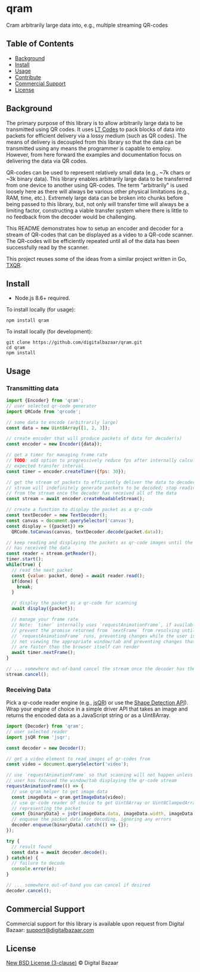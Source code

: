 # qram
Cram arbitrarily large data into, e.g., multiple streaming QR-codes

## Table of Contents

- [Background](#background)
- [Install](#install)
- [Usage](#usage)
- [Contribute](#contribute)
- [Commercial Support](#commercial-support)
- [License](#license)

## Background

The primary purpose of this library is to allow arbitrarily large data to
be transmitted using QR codes. It uses [LT Codes][] to pack blocks of data
into packets for efficient delivery via a lossy medium (such as QR codes). The
means of delivery is decoupled from this library so that the data can be
transmitted using any means the programmer is capable to employ. However,
from here forward the examples and documentation focus on delivering the
data via QR codes.

QR-codes can be used to represent relatively small data (e.g., ~7k chars
or ~3k binary data). This library enables arbitrarily large data to be
transferred from one device to another using QR-codes. The term "arbitrarily"
is used loosely here as there will always be various other physical limitations
(e.g., RAM, time, etc.). Extremely large data can be broken into chunks before
being passed to this library, but, not only will transfer time will always be
a limiting factor, constructing a viable transfer system where there is little
to no feedback from the decoder would be challenging.

This README demonstrates how to setup an encoder and decoder for a stream of
QR-codes that can be displayed as a video to a QR-code scanner. The QR-codes
will be efficiently repeated until all of the data has been successfully read
by the scanner.

This project reuses some of the ideas from a similar project written
in Go, [TXQR][].

## Install

- Node.js 8.6+ required.

To install locally (for usage):

```
npm install qram
```

To install locally (for development):

```
git clone https://github.com/digitalbazaar/qram.git
cd qram
npm install
```

## Usage

### Transmitting data

```js
import {Encoder} from 'qram';
// user selected qr-code generator
import QRCode from 'qrcode';

// some data to encode (arbitrarily large)
const data = new Uint8Array([1, 2, 3]);

// create encoder that will produce packets of data for decoder(s)
const encoder = new Encoder({data});

// get a timer for managing frame rate
// TODO: add option to progressively reduce fps after internally calculated
// expected transfer interval
const timer = encoder.createTimer({fps: 30});

// get the stream of packets to efficiently deliver the data to decoder(s)
// stream will indefinitely generate packets to be decoded; stop reading
// from the stream once the decoder has received all of the data
const stream = await encoder.createReadableStream();

// create a function to display the packet as a qr-code
const textDecoder = new TextDecoder();
const canvas = document.querySelector('canvas');
const display = ({packet}) =>
  QRCode.toCanvas(canvas, textDecoder.decode(packet.data));

// keep reading and displaying the packets as qr-code images until the decoder
// has received the data
const reader = stream.getReader();
timer.start();
while(true) {
  // read the next packet
  const {value: packet, done} = await reader.read();
  if(done) {
    break;
  }

  // display the packet as a qr-code for scanning
  await display({packet});

  // manage your frame rate
  // Note: `timer` internally uses `requestAnimationFrame`, if available, to
  // prevent the promise returned from `nextFrame` from resolving until
  // `requestAnimationFrame` runs, preventing changes while the user is
  // not viewing the appropriate window/tab and preventing changes that
  // are faster than the browser itself can render
  await timer.nextFrame();
}

// ... somewhere out-of-band cancel the stream once the decoder has the data
stream.cancel();
```

### Receiving Data

Pick a qr-code reader engine (e.g., [jsQR][]) or use the
[Shape Detection API][]). Wrap your engine of choice in a simple driver API
that takes an image and returns the encoded data as a JavaScript string or
as a Uint8Array.

```js
import {Decoder} from 'qram';
// user selected reader
import jsQR from 'jsqr';

const decoder = new Decoder();

// get a video element to read images of qr-codes from
const video = document.querySelector('video');

// use `requestAnimationFrame` so that scanning will not happen unless the
// user has focused the window/tab displaying the qr-code stream
requestAnimationFrame(() => {
  // use qram helper to get image data
  const imageData = qram.getImageData(video);
  // use qr-code reader of choice to get Uint8Array or Uint8ClampedArray
  // representing the packet
  const {binaryData} = jsQr(imageData.data, imageData.width, imageData.height);
  // enqueue the packet data for decoding, ignoring any errors
  decoder.enqueue(binaryData).catch(() => {});
});

try {
  // result found
  const data = await decoder.decode();
} catch(e) {
  // failure to decode
  console.error(e);
}

// ... somewhere out-of-band you can cancel if desired
decoder.cancel();
```

## Commercial Support

Commercial support for this library is available upon request from
Digital Bazaar: support@digitalbazaar.com

## License

[New BSD License (3-clause)](LICENSE) © Digital Bazaar

[jsQR]: https://github.com/cozmo/jsQR
[Shape Detection API]: https://wicg.github.io/shape-detection-api/
[TXQR]: https://github.com/divan/txqr
[LT Codes]: https://en.wikipedia.org/wiki/Luby_transform_code
